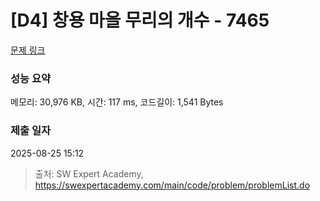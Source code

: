 # [D4] 창용 마을 무리의 개수 - 7465 

[문제 링크](https://swexpertacademy.com/main/code/problem/problemDetail.do?contestProbId=AWngfZVa9XwDFAQU) 

### 성능 요약

메모리: 30,976 KB, 시간: 117 ms, 코드길이: 1,541 Bytes

### 제출 일자

2025-08-25 15:12



> 출처: SW Expert Academy, https://swexpertacademy.com/main/code/problem/problemList.do